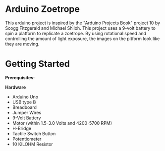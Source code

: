 
# Arduino Zoetrope

This arduino project is inspired by the "Arduino Projects Book" project 10 by Scogg Fitzgerald and Michael Shiloh. This project uses a 9-volt battery to spin a platform to replicate a zoetrope. By using rotational speed and controlling the amount of light exposure, the images on the pltform look like they are moving. 

# Getting Started

  **Prerequisites:**
  
  **Hardware**
  
  - Arduino Uno
  - USB type B
  - Breadboard
  - Jumper Wires
  - 9-Volt Battery
  - Motor (within 1.5-3.0 Volts and 4200-5700 RPM)
  - H-Bridge
  - Tactile Switch Button
  - Potentiometer
  - 10 KILOHM Resistor
  
